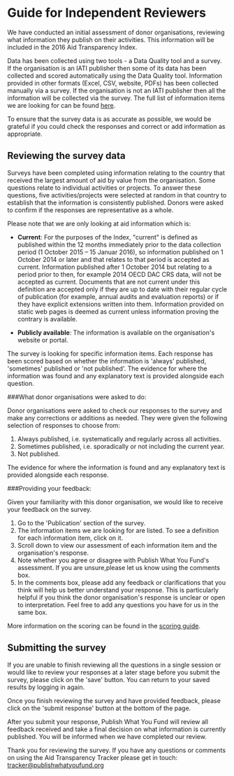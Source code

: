 # Guide for Independent Reviewers

We have conducted an initial assessment of donor organisations, reviewing what information they publish on their activities. This information will be included in the 2016 Aid Transparency Index.

Data has been collected using two tools - a Data Quality tool and a survey. If the organisation is an IATI publisher then some of its data has been collected and scored automatically using the Data Quality tool. Information provided in other formats (Excel, CSV, website, PDFs) has been collected manually via a survey. If the organisation is not an IATI publisher then all the information will be collected via the survey. The full list of information items we are looking for can be found [here](http://www.publishwhatyoufund.org/wp-content/uploads/2017/08/2018-Aid-Transparency-Index-technical-paper_updated-170815.pdf).

To ensure that the survey data is as accurate as possible, we would be grateful if you could check the responses and correct or add information as appropriate. 


## Reviewing the survey data

Surveys have been completed using information relating to the country that received the largest amount of aid by value from the organisation. Some questions relate to individual activities or projects. To answer these questions, five activities/projects were selected at random in that country to establish that the information is consistently published. Donors were asked to confirm if the responses are representative as a whole.


Please note that we are only looking at aid information which is:

* **Current**: For the purposes of the Index, "current" is defined as
published within the 12 months immediately prior to the data
collection period (1 October 2015 &ndash; 15 Januar 2016), so information 
published on 1 October 2014 or later and that relates to that period is 
accepted as current. Information published after 1 October 2014 but 
relating to a period prior to then, for example 2014 OECD DAC CRS data, 
will not be accepted as current. Documents that are not current under this 
definition are accepted only if they are up to date with their regular 
cycle of publication (for example, annual audits and evaluation reports) 
or if they have explicit extensions written into them. Information provided
on static web pages is deemed as current unless information proving
the contrary is available.

* **Publicly available**: The information is available on the organisation's website or portal.

The survey is looking for specific information items. Each response
has been scored based on whether the information is 'always'
published, 'sometimes' published or 'not published'. The evidence for
where the information was found and any explanatory text is provided
alongside each question. 


###What donor organisations were asked to do:

Donor organisations were asked to check our responses to the survey and make any corrections or additions as needed. They were given the following selection of responses to choose from: 

1. Always published, i.e. systematically and regularly across all activities. 
2. Sometimes published, i.e. sporadically or not including the current year.
3. Not published.

The evidence for where the information is found and any explanatory text is provided alongside each response.


###Providing your feedback:

Given your familiarity with this donor organisation, we would like to receive your feedback on the survey.

1. Go to the 'Publication' section of the survey.
1. The information items we are looking for are listed. To see a definition for each information item, click on it.
1. Scroll down to view our assessment of each information item and the organisation's response.
1. Note whether you agree or disagree with Publish What You Fund's assessment. If you are unsure,please let us know using the comments box.
1. In the comments box, please add any feedback or clarifications that you think will help us better understand your response. This is particularly helpful if you think the donor organisation's response is unclear or open to interpretation. Feel free to add any questions you have for us in the same box.

More information on the scoring can be found in the [scoring guide](http://www.publishwhatyoufund.org/index/2016-aid-transparency-index/).


## Submitting the survey

If you are unable to finish reviewing all the questions in a single session or would like to review your responses at a later stage before you submit the survey, please click on the 'save' button. You can return to your saved results by logging in again. 

Once you finish reviewing the survey and have provided feedback, please click on the 'submit response' button at the bottom of the page.

After you submit your response, Publish What You Fund will review all feedback received and take a final decision on what information is currently published. You will be informed when we have completed our review.

Thank you for reviewing the survey. If you have any questions or comments on using the Aid Transparency Tracker please get in touch: tracker@publishwhatyoufund.org
